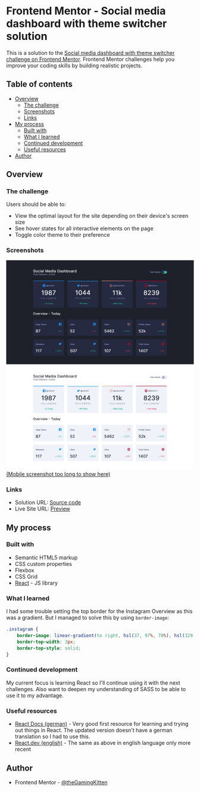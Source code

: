 # Frontend Mentor - Social media dashboard with theme switcher solution

This is a solution to the [Social media dashboard with theme switcher challenge on Frontend Mentor](https://www.frontendmentor.io/challenges/social-media-dashboard-with-theme-switcher-6oY8ozp_H). Frontend Mentor challenges help you improve your coding skills by building realistic projects. 

## Table of contents

- [Overview](#overview)
  - [The challenge](#the-challenge)
  - [Screenshots](#screenshots)
  - [Links](#links)
- [My process](#my-process)
  - [Built with](#built-with)
  - [What I learned](#what-i-learned)
  - [Continued development](#continued-development)
  - [Useful resources](#useful-resources)
- [Author](#author)

## Overview

### The challenge

Users should be able to:

- View the optimal layout for the site depending on their device's screen size
- See hover states for all interactive elements on the page
- Toggle color theme to their preference

### Screenshots

![](./screenshot.jpg)
![](./screenshot_lightmode.jpg)
[(Mobile screenshot too long to show here)](./screenshot_mobile.jpg) 


### Links

- Solution URL: [Source code](https://github.com/theGamingKitten/social-media-dashboard-with-theme-switcher-master)
- Live Site URL: [Preview](https://social-media-dashboard-with-theme-switcher-master-nine-wine.vercel.app/)

## My process

### Built with

- Semantic HTML5 markup
- CSS custom properties
- Flexbox
- CSS Grid
- [React](https://reactjs.org/) - JS library

### What I learned

I had some trouble setting the top border for the Instagram Overview as this was a gradient.
But I managed to solve this by using <code>border-image</code>:

```css
.instagram {
    border-image: linear-gradient(to right, hsl(37, 97%, 70%), hsl(329, 70%, 58%)) 30;
    border-top-width: 3px;
    border-top-style: solid;
}
```

### Continued development

My current focus is learning React so I'll continue using it with the next challenges.
Also want to deepen my understanding of SASS to be able to use it to my advantage.

### Useful resources

- [React Docs (german)](https://de.legacy.reactjs.org/docs/getting-started.html) - Very good first resource for learning and trying out things in React. The updated version doesn't have a german translation so I had to use this.
- [React.dev (english)](https://react.dev/) - The same as above in english language only more recent

## Author

- Frontend Mentor - [@theGamingKitten](https://www.frontendmentor.io/profile/theGamingKitten)